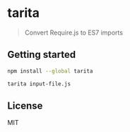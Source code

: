 # tarita

> Convert Require.js to ES7 imports


## Getting started

```sh
npm install --global tarita
```


```sh
tarita input-file.js
```

## License

MIT
